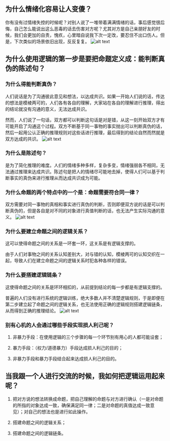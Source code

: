 ## 为什么情绪化容易让人变傻？

你有没有过情绪失控的时候呢？对别人说了一堆带着满满情绪的话，事后感觉很后悔，自己怎么能说出这么恶毒的话去伤害对方呢？尤其对方是自己亲朋好友的时候，我们会更加的自责，愧疚，心里暗自说我下次一定改，要忍住不出口伤人。但是，下次类似的场景依旧出现，反反复复。
![alt text](path/to/image.jpg) 


## 为什么使用逻辑的第一步是要把命题定义成：能判断真伪的陈述句？

### 为什么得能判断真伪？

人们说话是为了沟通彼此意见和想法，以达成共识。如果一开始人们说的话，传达的想法是模棱两可的，人们各有各自的理解，大家站在各自的理解进行推理，得出的结论就没有沟通的意义，无法达成共识。

然而，人们说了一句话，双方都可以判断这句话是对是错，从这一刻开始双方才有可能开启了沟通这个过程。双方不断基于同一事物的事实抛出可以判断真伪的话，然后一起用公认正确的推理规则对这些话进行推理，最后得到的结论自然而然就是双方达成的共识。
![alt text](path/to/image.jpg) 

### 为什么是陈述句？

是为了简化推理的难度。人们的情绪多种多样，复杂多变，情绪强弱各不相同，无法通过推理来达成共识。陈述句是把人的情绪尽可能地去掉，使得人们可以基于判断事实的真伪来进行推理从而达成共识成为可能。

### 为什么命题的两个特点中的一个是：命题需要符合同一律？

双方需要对同一事物的真相和事实进行真伪的判断，否则即便双方说的话是可以判断真伪的，但是各自是对不同的对象进行真值判断的话，也无法产生实际沟通的意义。
![alt text](path/to/image.jpg) 

### 为什么要建立命题之间的逻辑关系？

这可以使得命题之间的关系是一环套一环，这关系是有逻辑支撑的。

由于人们对事物之间的关系认知差别大，对与错的认知，模棱两可的认知交织在一起，导致人们在建立命题之间的逻辑关系时犯各种各样的错误。

### 为什么要搭建逻辑链条？

这使得命题之间的关系是环环相扣的，从前提到结论的每一步都是有逻辑支撑的。

普遍的人们没有进行系统的逻辑训练，绝大多数人并不清楚逻辑规则，于是即便在第二步建立起了命题之间的逻辑关系，也无法使用正确的逻辑规则搭建逻辑链条，从而得到正确的推理结论。
![alt text](path/to/image.jpg) 


### 别有心机的人会通过哪些手段实现损人利己呢？

1. 非暴力手段：在使用逻辑的三个步骤的每一个环节别有用心的人都可能设套；

2. 暴力手段：（权力/道德暴力）手段达成损人利己的目的；

3. 非暴力手段和暴力手段结合起来达成损人利己的目的。

   

## 当我跟一个人进行交流的时候，我如何把逻辑运用起来呢？

1. 把对方说的想法转换成命题，把自己理解的命题与对方进行确认（一是对命题的所指的对象达成一致，确保满足同一律；二是对命题的真值达成一致意见）；对自己的想法也是进行如此操作。

2. 搭建命题之间的逻辑关系；

3. 搭建命题之间的逻辑链条。